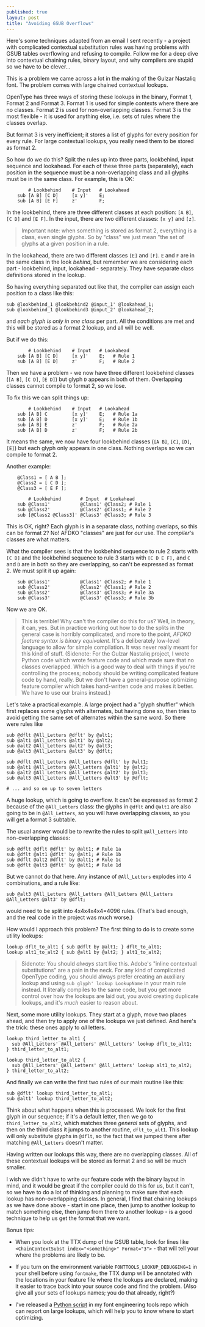```yaml
---
published: true
layout: post
title: "Avoiding GSUB Overflows"
---
```


Here's some techniques adapted from an email I sent recently - a project with complicated contextual substitution rules was having problems with GSUB tables overflowing and refusing to compile. Follow me for a deep dive into contextual chaining rules, binary layout, and why compilers are stupid so we have to be clever...

This is a problem we came across a lot in the making of the Gulzar Nastaliq font. The problem comes with large chained contextual lookups.

OpenType has three ways of storing these lookups in the binary, Format 1, Format 2 and Format 3. Format 1 is used for simple contexts where there are no classes. Format 2 is used for non-overlapping classes. Format 3 is the most flexible - it is used for anything else, i.e. sets of rules where the classes overlap.

But format 3 is very inefficient; it stores a list of glyphs for every position for every rule. For large contextual lookups, you really need them to be stored as format 2.

So how do we do this? Split the rules up into three parts, lookbehind, input sequence and lookahead. For each of these three parts (separately), each position in the sequence must be a non-overlapping class and all glyphs must be in the same class. For example, this is OK:

```fea
        # Lookbehind    # Input   # Lookahead
 	sub [A B] [C D]     [x y]'    E;
 	sub [A B] [E F]     z'        F;
```

In the lookbehind, there are three different classes at each position: `[A B]`, `[C D]` and `[E F]`. In the input, there are two different classes: `[x y]` and `[z]`.

> Important note: when something is stored as format 2, everything is a class, even single glyphs. So by "class" we just mean "the set of glyphs at a given position in a rule.

In the lookahead, there are two different classes `[E]` and `[F]`. `E` and `F` are in the same class in the look _behind_, but remember we are considering each part - lookbehind, input, lookahead - separately. They have separate class definitions stored in the lookup.

So having everything separated out like that, the compiler can assign each position to a class like this:

```fea
sub @lookbehind_1 @lookbehind2 @input_1' @lookahead_1;
sub @lookbehind_1 @lookbehind3 @input_2' @lookahead_2;
```

and _each glyph is only in one class_ per part. All the conditions are met and this will be stored as a format 2 lookup, and all will be well.

But if we do this:

```fea
        # Lookbehind    # Input   # Lookahead
 	sub [A B] [C D]     [x y]'    E;   # Rule 1
  	sub [A B] [E D]     z'        F;   # Rule 2
```

Then we have a problem - we now have three different lookbehind classes (`[A B]`, `[C D]`, `[E D]`) but glyph `D` appears in both of them. Overlapping classes cannot compile to format 2, so we lose.

To fix this we can split things up:

```fea
        # Lookbehind    # Input   # Lookahead
	sub [A B] C         [x y]'    E;   # Rule 1a
 	sub [A B] D         [x y]'    E;   # Rule 1b
 	sub [A B] E         z'        F;   # Rule 2a
 	sub [A B] D         z'        F;   # Rule 2b
```

It means the same, we now have four lookbehind classes (`[A B]`, `[C]`, `[D]`, `[E]`) but each glyph only appears in one class. Nothing overlaps so we can compile to format 2.

Another example:

```fea
 	@Class1 = [ A B ];
 	@Class2 = [ C D ];
 	@Class3 = [ E F ];

        # Lookbehind       # Input  # Lookahead
 	sub @Class1'           @Class1' @Class2; # Rule 1
 	sub @Class2'           @Class2' @Class1; # Rule 2
 	sub [@Class2 @Class3]' @Class3' @Class3; # Rule 3
```

This is OK, right? Each glyph is in a separate class, nothing overlaps, so this can be format 2? No! AFDKO "classes" are just for _our_ use. The _compiler_'s classes are what matters.

What the compiler sees is that the lookbehind sequence to rule 2 starts with `[C D]` and the lookbehind sequence to rule 3 starts with `[C D E F],` and `C` and `D` are in both so they are overlapping, so can't be expressed as format 2. We must split it up again:

```fea
 	sub @Class1'           @Class1' @Class2; # Rule 1
 	sub @Class2'           @Class2' @Class1; # Rule 2
 	sub @Class2'           @Class3' @Class3; # Rule 3a
 	sub @Class3'           @Class3' @Class3; # Rule 3b
```

Now we are OK.

> This is terrible! Why can't the compiler do this for us? Well, in theory, it can, yes. But in practice working out how to do the splits in the general case is horribly complicated, and more to the point, _AFDKO feature syntax is binary equivalent_. It's a deliberately low-level language to allow for simple compilation. It was never really meant for this kind of stuff.
> (Sidenote: For the Gulzar Nastaliq project, I wrote Python code which wrote feature code and which made sure that no classes overlapped. Which is a good way to deal with things if you're controlling the process; nobody should be writing complicated feature code by hand, really. But we don't have a general-purpose optimizing feature compiler which takes hand-written code and makes it better. We have to use our brains instead.)

Let's take a practical example. A large project had a "glyph shuffler" which first replaces some glyphs with alternates, but having done so, then tries to avoid getting the same set of alternates within the same word. So there were rules like

```fea
sub @dflt @All_Letters @dflt' by @alt1;
sub @alt1 @All_Letters @alt1' by @alt2;
sub @alt2 @All_Letters @alt2' by @alt3;
sub @alt3 @All_Letters @alt3' by @dflt;

sub @dflt @All_Letters @All_Letters @dflt' by @alt1;
sub @alt1 @All_Letters @All_Letters @alt1' by @alt2;
sub @alt2 @All_Letters @All_Letters @alt2' by @alt3;
sub @alt3 @All_Letters @All_Letters @alt3' by @dflt;

# ... and so on up to seven letters
```

A huge lookup, which is going to overflow. It can't be expressed as format 2 because of the `@All_Letters` class: the glyphs in `@dflt` and `@alt1` are also going to be in `@All_Letters`, so you will have overlapping classes, so you will get a format 3 subtable.

The usual answer would be to rewrite the rules to split `@All_Letters` into non-overlapping classes:

```
sub @dflt @dflt @dflt' by @alt1; # Rule 1a
sub @dflt @alt1 @dflt' by @alt1; # Rule 1b
sub @dflt @alt2 @dflt' by @alt1; # Rule 1c
sub @dflt @alt3 @dflt' by @alt1; # Rule 1d
```

But we cannot do that here. Any instance of `@All_Letters` explodes into 4 combinations, and a rule like:

```fea
sub @alt3 @All_Letters @All_Letters @All_Letters @All_Letters @All_Letters @alt3' by @dflt;
```

would need to be split into 4x4x4x4x4=4096 rules. (That's bad enough, and the real code in the project was much worse.)

How would I approach this problem? The first thing to do is to create some utility lookups:

```fea
lookup dflt_to_alt1 { sub @dflt by @alt1; } dflt_to_alt1;
lookup alt1_to_alt2 { sub @alt1 by @alt2; } alt1_to_alt2;
```

> Sidenote: You should _always_ start like this. Adobe's "inline contextual substitutions" are a pain in the neck. For any kind of complicated OpenType coding, you should always prefer creating an auxiliary lookup and using `sub glyph' lookup LookupName` in your main rule instead. It literally compiles to the same code, but you get more control over how the lookups are laid out, you avoid creating duplicate lookups, and it's _much_ easier to reason about.

Next, some more utility lookups. They start at a glyph, move two places ahead, and then try to apply one of the lookups we just defined. And here's the trick: these ones apply to _all_ letters.

```fea
lookup third_letter_to_alt1 {
  sub @All_Letters' @All_Letters' @All_Letters' lookup dflt_to_alt1;
} third_letter_to_alt1;

lookup third_letter_to_alt2 {
  sub @All_Letters' @All_Letters' @All_Letters' lookup alt1_to_alt2;
} third_letter_to_alt2;
```

And finally we can write the first two rules of our main routine like this:

```
sub @dflt' lookup third_letter_to_alt1;
sub @alt1' lookup third_letter_to_alt2;
```

Think about what happens when this is processed. We look for the first glyph in our sequence; if it's a default letter, then we go to `third_letter_to_alt2`, which matches three _general_ sets of glyphs, and then on the third class it jumps to another routine, `dflt_to_alt1`. This lookup will only substitute glyphs in `@dflt`, so the fact that we jumped there after matching `@All_Letters` doesn't matter.

Having written our lookups this way, there are no overlapping classes. All of these contextual lookups will be stored as format 2 and so will be much smaller.

I wish we didn't have to write our feature code with the binary layout in mind, and it would be great if the compiler could do this for us, but it can't, so we have to do a lot of thinking and planning to make sure that each lookup has non-overlapping classes. In general, I find that chaining lookups as we have done above - start in one place, then jump to another lookup to match something else, then jump from there to another lookup - is a good technique to help us get the format that we want.

Bonus tips:

- When you look at the TTX dump of the GSUB table, look for lines like `<ChainContextSubst index="<something>" Format="3">` - that will tell your where the problems are likely to be.

- If you turn on the environment variable `FONTTOOLS_LOOKUP_DEBUGGING=1` in your shell before using `fontmake`, the TTX dump will be annotated with the locations in your feature file where the lookups are declared, making it easier to trace back into your source code and find the problem. (Also give all your sets of lookups names; you do that already, right?)

- I've released a [Python script](https://github.com/simoncozens/font-engineering/blob/master/lookup-size.py) in my font engineering tools repo which can report on large lookups, which will help you to know where to start optimizing.

